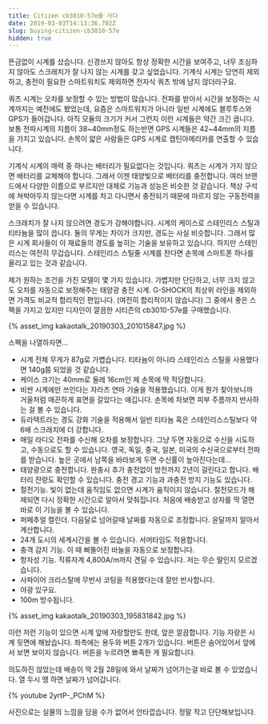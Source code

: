 ```yaml
---
title: Citizen cb3010-57e를 사다
date: 2019-03-03T14:13:36.702Z
slug: buying-citizen-cb3010-57e
hidden: true
---
```

뜬금없이 시계를 샀습니다. 신경쓰지 않아도 항상 정확한 시간을 보여주고, 너무 조심하지 않아도 스크래치가 잘 나지 않는 시계를 갖고 싶었습니다. 기계식 시계는 당연히 제외하고, 충전이 필요한 스마트워치도 제외하면 전자식 쿼츠 밖에 남지 않더라구요.

쿼츠 시계는 오차를 보정할 수 있는 방법이 많습니다. 전파를 받아서 시간을 보정하는 시계까지는 예전에도 봤었는데, 요즘은 스마트워치가 아니라 일반 시계에도 블루투스와 GPS가 들어갑니다. 아직 모듈의 크기가 커서 그런지 이런 시계들은 약간 크긴 큽니다. 보통 전파시계의 지름이 38\~40mm정도 하는반면 GPS 시계들은 42\~44mm의 지름을 가지고 있습니다. 손목이 얇은 사람들은 GPS 시계로 캡틴아메리카를 연출할 수 있습니다.

기계식 시계의 매력 중 하나는 배터리가 필요없다는 것입니다. 쿼츠는 시계가 가지 않으면 배터리를 교체해야 합니다. 그래서 이젠 태양빛으로 배터리를 충전합니다. 여러 브랜드에서 다양한 이름으로 부르지만 대체로 기능과 성능은 비슷한 것 같습니다. 책상 구석에 쳐박아두지 않는다면 시계를 차고 다니면서 충전되기 때문에 마르지 않는 구동전력을 얻을 수 있습니다.

스크래치가 잘 나지 않으려면 경도가 강해야합니다. 시계의 케이스로 스테인리스 스틸과 티타늄을 많이 씁니다. 둘의 무게는 차이가 크지만, 경도는 사실 비슷합니다. 그래서 많은 시계 회사들이 이 재료들의 경도를 높히는 기술을 보유하고 있습니다. 하지만 스테인리스는 여전히 무겁습니다. 스테인리스 스틸줄 시계를 찬다면 손목에 스마트폰 하나를 올리고 있는 것과 같습니다.

제가 원하는 조건을 가진 모델이 몇 가지 있습니다. 가볍지만 단단하고, 너무 크지 않고도 오차를 자동으로 보정해주는 태양광 충전 시계. G-SHOCK의 최상위 라인을 제외하면 가격도 비교적 합리적인 편입니다. (여전히 합리적이지 않습니다) 그 중에서 좋은 스펙을 가지고 있지만 디자인이 깔끔한 시티즌의 cb3010-57e를 구매했습니다.

{% asset_img kakaotalk_20190303_201015847.jpg %}

스펙을 나열하자면...

* 시계 전체 무게가 87g로 가볍습니다. 티타늄이 아니라 스테인리스 스틸을 사용했다면 140g쯤 되었을 것 같습니다.
* 케이스 크기는 40mm로 둘레 16cm인 제 손목에 딱 적당합니다.
* 비싼 시계에만 쓰인다는 자라츠 연마 기술을 적용했습니다. 이게 뭔가 찾아보니까 거울처럼 매끈하게 표면을 갈았다는 얘깁니다. 손목에 차보면 피부 주름까지 반사하는 걸 볼 수 있습니다.
* 듀라텍트라는 경도 강화 기술을 적용해서 일반 티타늄 혹은 스테인리스스틸보다 약 6배 스크래치에 더 강합니다.
* 매일 라디오 전파를 수신해 오차를 보정합니다. 그냥 두면 자동으로 수신을 시도하고, 수동으로도 할 수 있습니다. 영국, 독일, 중국, 일본, 미국의 수신국으로부터 전파를 받습니다. 높은 곳에서 남쪽을 바라보게 두면 수신률이 높아진다는데...
* 태양광으로 충전합니다. 완충시 추가 충전없이 방전까지 2년이 걸린다고 합니다. 배터리 잔량도 확인할 수 있습니다. 충전 경고 기능과 과충전 방지 기능도 있습니다.
* 절전기능. 빛이 없는데 움직임도 없으면 시계가 움직이지 않습니다. 절전모드가 해제되면 다시 정확한 시간으로 알아서 맞춰집니다. 처음에 배송받고 상자를 딱 열면 바로 이 기능을 볼 수 있습니다.
* 퍼페추얼 캘린더. 다음달로 넘어갈때 날짜를 자동으로 조정합니다. 윤달까지 알아서 계산합니다.
* 24개 도시의 세계시간을 볼 수 있습니다. 서머타임도 적용합니다.
* 충격 감지 기능. 이 때 삐뚤어진 바늘을 자동으로 보정합니다.
* 항자성 기능. 직류자계 4,800A/m까지 견딜 수 있습니다. 저는 무슨 말인지 모르겠습니다.
* 사파이어 크리스탈에 무반사 코팅을 적용했다는데 잘만 반사합니다.
* 야광 있구요.
* 100m 방수됩니다.

{% asset_img kakaotalk_20190303_195831842.jpg %}

이런 저런 기능이 있으면 시계 앞에 자랑할만도 한데, 앞은 깔끔합니다. 기능 자랑은 시계 뒷면에 해놨습니다. 좌측에는 용두와 버튼 2개가 있습니다. 버튼은 숨어있어서 앞에서 보면 보이지 않습니다. 버튼을 누르려면 뾰족한 게 필요합니다.

의도하진 않았는데 배송이 딱 2월 28일에 와서 날짜가 넘어가는걸 바로 볼 수 있었습니다. 열 두시 땡 하면 날짜가 넘어갑니다.

{% youtube 2yrtP-_PChM %}

사진으로는 실물의 느낌을 담을 수가 없어서 안타깝습니다. 정말 작고 단단해보입니다.
